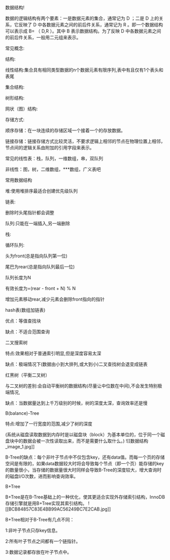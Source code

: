 数据结构!

数据的逻辑结构有两个要素：一是数据元素的集合，通常记为 D ；二是 D 上的关系，它反映了 D 中各数据元素之间的前后件关系，通常记为 R 。即一个数据结构可以表示成 B= （ D,R ）。其中 B 表示数据结构。为了反映 D 中各数据元素之间的前后件关系，一般用二元组来表示。

常见概念:

结构:

线性结构:集合具有相同类型数据的n个数据元素有限序列,表中有且仅有1个表头和表尾

集合结构:

树形结构:

网状（图）结构:

存储方式:

顺序存储：在一块连续的存储区域一个接着一个的存放数据。

链接存储：链接存储方式比较灵活，不要求逻辑上相邻的节点在物理位置上相邻，节点间的逻辑关系由附加的引用字段来表示。

  

  

常见的线性表：栈，队列，一维数组，串，双队列

非线性：图，树，二维数组，***数组，广义表吧

  

常用数据结构

堆:使用堆排序最适合创建优先级队列

  

链表:

删除时头尾指针都会调整

  

队列:只能在一端插入,另一端删除

  

栈:

  

循环队列:

头为front(总是指向队列第一位)

尾巴为rear(总是指向队列最后一位)

队列长度为N

有效长度为=(rear - front + N) % N

增加元素移动rear,减少元素会删除front指向的指针

  

  

hash表(数组加链表)

优点：等值查找块

缺点：不适合范围查询

二叉搜索树

特点:效果相对于普通索引明显,但是深度容易太深

缺点：极端情况下(数据由小到大排列,或大到小)二叉查找树会退变成链表

红黑树（平衡二叉树）

与二叉树的差别:会自动平衡树的数据结构(尽量让中位数在中间),不会发生特别极端情况,

缺点：当数据量达到上千万级别的时候，树的深度太深，查询效率还是慢

B(balance)-Tree

特点:增加了一行宽度的范围,减少了树的深度

(系统从磁盘读取数据到内存时是以磁盘块（block）为基本单位的，位于同一个磁盘块中的数据会被一次性读取出来，而不是需要什么取什么。)
![[数据结构_image_1.jpg]]

B-Tree的缺点：每个非叶子节点中不仅包含key，还有data值。而每一个页的存储空间是有限的，如果data数据较大时将会导致每个节点（即一个页）能存储的key的数量很小，当存储的数据量很大时同样会导致B-Tree的深度较大，增大查询时的磁盘I/O次数，进而影响查询效率。

B+Tree

B+Tree是在B-Tree基础上的一种优化，使其更适合实现外存储索引结构，InnoDB存储引擎就是用B+Tree实现其索引结构。
![[BCB84857C83E4BB99AC56249BC7E2CAB.jpg]]

B+Tree相对于B-Tree有几点不同：

1:非叶子节点只存key信息。

2:所有叶子节点之间都有一个链指针。

3:数据记录都存放在叶子节点中。